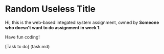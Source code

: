 # Random Useless Title
Hi, this is the web-based integated system assignment, owned by **Someone who doesn't want to do assignment in week 1**. 

Have fun coding!

[Task to do] (task.md)
